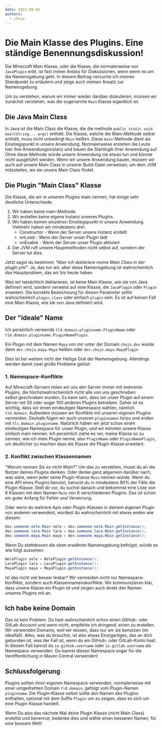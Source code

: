 ```yaml
---
date: 2023-08-03
authors:
  - chojo  
---
```


# Die Main Klasse des Plugins. Eine ständige Benennungsdiskussion!

Die Minecraft Main Klasse, oder die Klasse, die normalerweise von `JavaPlugin` erbt, ist fast immer Anlass für Diskussionen, wenn 
wenn es um die Namensgebung geht. 
In diesem Beitrag versuche ich meinen Standpunkt zu erläutern und zeige auch meinen Ansatz zur Namensgebung.

<!-- more -->

Um zu verstehen, warum wir immer wieder darüber diskutieren, müssen wir zunächst verstehen, was die sogenannte `Main` Klasse eigentlich ist.

## Die Java Main Class

In Java ist die Main Class die Klasse, die die methode `public static void main(String... args)` enthält.
Die Klasse, welche die Main-Methode selbst enthält, muss nicht unbedingt `Main` heißen.
Diese `main`-Methode dient als Einstiegspunkt in unsere Anwendung.
Normalerweise erstellen die Leute hier ihre Anwendungsinstanz und bauen die Startlogik ihrer Anwendung auf.
Ohne diese Methode würde unsere Anwendung nie etwas tun und könnte nicht ausgeführt werden.
Wenn wir unsere Anwendung bauen, müssen wir auch auf unsere Main Class in unserer Build-Datei verweisen, um dem JVM mitzuteilen, wo sie 
unsere Main Class findet.

## Die Plugin "Main Class" Klasse

Die Klasse, die wir in unseren Plugins main nennen, hat einige sehr deutliche Unterschiede.

1. Wir haben keine main-Methode.
2. Wir erstellen keine eigene Instanz unseres Plugins.
3. Wir haben keinen einzelnen Einstiegspunkt in unsere Anwendung. Vielmehr haben wir mindestens drei:
    - Constructor - Wenn der Server unsere Instanz erstellt
    - onLoad - Wenn der Server unser Plugin lädt
    - onEnable - Wenn der Server unser Plugin aktiviert
4. Der JVM ruft unsere Hauptmethoden nicht selbst auf, sondern der Server tut dies.

Jetzt sagst du bestimmt: _"Aber ich deklariere meine Main Class in der plugin.yml"_.
Ja, das tun wir, aber diese Namensgebung ist wahrscheinlich das Hauptproblem, das wir bis heute haben.

Was wir tatsächlich deklarieren, ist keine Main Klasse, wie sie von Java definiert wird, sondern verweist auf eine Klasse, die `JavaPlugin` oder `Plugin` erweitert.
Die korrekte Bezeichnung für diesen Parameter sollte wahrscheinlich `plugin_class` oder einfach `plugin` sein.
Es ist auf keinen Fall eine Main Klasse, wie sie von Java definiert wird.

## Der "ideale" Name

Ich persönlich verwende `tld.domain.pluginname.PluginName` oder `tld.domain.pluginname.PluginNamePlugin`.

Ein Plugin mit dem Namen `Maya` von mir unter der Domain `chojo.dev` würde dann `dev.chojo.maya.Maya` heißen oder 
`dev.chojo.maya.MayaPlugin`

Dies ist bei weitem nicht der Heilige Gral der Namensgebung.
Allerdings werden damit zwei große Probleme gelöst:

### 1. Namespace-Konflikte

Auf Minecraft-Servern teilen wir uns den Server immer mit mehreren Plugins, die höchstwahrscheinlich nicht alle von uns geschrieben  
selbst geschrieben wurden.
Es kann sein, dass wir unser Plugin auf einem Server mit 50 oder sogar 100 anderen Plugins betreiben.
Daher ist es wichtig, dass wir einen eindeutigen Namespace wählen, nämlich `tld.domain`.
Außerdem müssen wir Konflikte mit unseren eigenen Plugins vermeiden.
Deshalb fügen wir auch unseren `pluginnamen` hinzu und enden mit `tls.domain.pluginname`.
Natürlich haben wir jetzt schon einen eindeutigen Namespace für unser Plugin, und wir könnten unsere Klasse einfach main nennen.
Ich persönlich ziehe es vor, meine Klasse so zu nennen, wie ich mein Plugin nenne, also `PluginName` oder `PluginNamePlugin`, um deutlicher zu machen 
dass die Klasse die Plugin-Klasse erweitert.

### 2. Konflikt zwischen Klassennamen

_"Warum nennen Sie es nicht Main?"_ 
Um das zu verstehen, musst du an die Nutzer deines Plugins denken.
Oder denke ganz allgemein darüber nach, was wäre, wenn jeder seine Plugin-Klasse `Main` nennen würde.
Wenn du eine API eines Plugins benutzt, benutzt du in mindestens 90% der Fälle die Plugin-Klasse.
Stell dir vor, du suchst danach und bekommst eine Liste von 6 Klassen mit dem Namen `Main` von 6 verschiedenen Plugins.
Das ist schon ein guter Anfang für Fehler und Verwirrung.

Oder wenn du mehrere Apis oder Plugin-Klassen in deinem eigenen Plugin von anderen verwendest, würdest du wahrscheinlich mit etwas enden 
wie diesem:

```java
dev.someone.nele.Main nele = dev.someone.nele.Main.getInstance();
dev.someone.lara.Main lara = dev.someone.lara.Main.getInstance();
dev.someone.maya.Main maya = dev.someone.maya.Main.getInstance();
```

Wenn Du stattdessen die oben erwähnte Namensgebung befolgst, würde es wie folgt aussehen:

```java
NelePlugin nele = NelePlugin.getInstance();
LaraPlugin lara = LaraPlugin.getInstance();
MayaPlugin maya = MayaPlugin.getInstance();
```

Ist das nicht viel besser lesbar?
Wir vermeiden nicht nur Namespace-Konflikte, sondern auch Klassennamenskonflikte. 
Wir kommunizieren klar, dass unsere Klasse ein Plugin ist und zeigen auch direkt den Namen unseres Plugins mit an.

## Ich habe keine Domain

Das ist kein Problem. Du hast wahrscheinlich schon einen GitHub- oder GitLab-Account und wenn nicht, empfehle ich dringend, einen zu erstellen.
Wir verwenden Domains, weil wir wissen, dass nur wir sie benutzen (im Idealfall).
Alles, was du brauchst, ist also etwas Einzigartiges, das an dich gebunden ist, was der Fall ist, wenn du ein GitHub- oder GitLab-Konto hast.
In diesem Fall kannst du `io.github.username` oder `io.gitlab.username` als Namespace verwenden.
Du kannst diesen Namespace sogar für die Veröffentlichung in Maven Central verwenden!

## Schlussfolgerung

Plugins sollten ihren eigenen Namespace verwenden, normalerweise mit einer umgedrehten Domain `tld.domain`, gefolgt vom Plugin-Namen `pluginname`. 
Die Plugin-Klasse selbst sollte den Namen des Plugins enthalten, optional mit dem Suffix `Plugin` um zu zeigen, dass es sich um 
eine Plugin-Klasse handelt.

Wenn Du also das nächste Mal deine Plugin Klasse (nicht Main Class) erstellst und benennst, bedenke dies und wähle einen besseren Namen, für eine bessere Welt!
